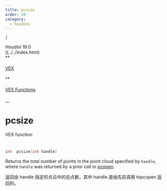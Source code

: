 ```yaml
---
title: pcsize
order: 29
category:
  - houdini
---
```

    
    [  
Houdini 19.0  
](../../index.html)  
**  
[  
VEX  
](../index.html)  
**  
[  
VEX Functions  
](index.html)  
\_\_

# pcsize

VEX function

#

```c
int  pcsize(int handle)
```

Returns the total number of points in the point cloud specified by `handle`,
where `handle` was returned by a prior call to [pcopen](pcopen.html "Returns a
handle to a point cloud file.").

返回由 handle 指定的点云中的总点数，其中 handle 是由先前调用 topcopen 返回的。
